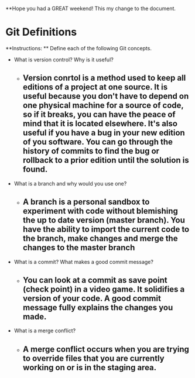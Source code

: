 **Hope you had a GREAT weekend! This my change to the document.

# Git Definitions

**Instructions: ** Define each of the following Git concepts.

* What is version control?  Why is it useful?
	* ## Version conrtol is a method used to keep all editions of a project at one source. It is useful because you don't have to depend on one physical machine for a source of code, so if it breaks, you can have the peace of mind that it is located elsewhere. It's also useful if you have a bug in your new edition of you software. You can go through the history of commits to find the bug or rollback to a prior edition until the solution is found.

* What is a branch and why would you use one?
	* ## A branch is a personal sandbox to experiment with code without blemishing the up to date version (master branch). You have the ability to import the current code to the branch,  make changes and merge the changes to the master branch
* What is a commit? What makes a good commit message? 
	* ## You can look at a commit as save point  (check point) in a video game. It solidifies a version of your code. A good commit message fully explains the changes you made.

* What is a merge conflict?
	* ## A merge conflict occurs when you are trying to override files that you are currently working on or is in the staging area.

